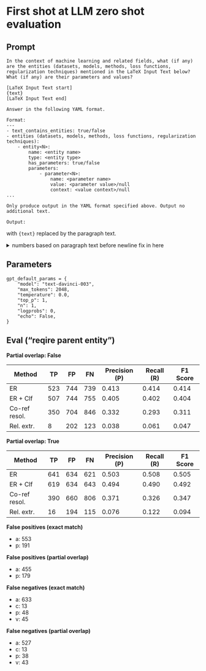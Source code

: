 # First shot at LLM zero shot evaluation

## Prompt

```
In the context of machine learning and related fields, what (if any) are the entities (datasets, models, methods, loss functions, regularization techniques) mentioned in the LaTeX Input Text below? What (if any) are their parameters and values?

[LaTeX Input Text start]
{text}
[LaTeX Input Text end]

Answer in the following YAML format.

Format:
---
- text_contains_entities: true/false
- entities (datasets, models, methods, loss functions, regularization techniques):
    - entity<N>:
        name: <entity name>
        type: <entity type>
        has_parameters: true/false
        parameters:
            - parameter<N>:
                name: <parameter name>
                value: <parameter value>/null
                context: <value context>/null
...

Only produce output in the YAML format specified above. Output no additional text.

Output:

```

with `{text}` replaced by the paragraph text.

<details><summary>numbers based on paragraph text before newline fix in here</summary>

(raw data in `completion_cache_llm_zero_shot_230602.json.xz`)

## Parameters

```
gpt_default_params = {
    "model": "text-davinci-003",
    "max_tokens": 512,
    "temperature": 0.0,
    "top_p": 1,
    "n": 1,
    "logprobs": 0,
    "echo": False,
} 
```

## Eval (“full info sets”)

**Filter:**  
Both ground truth and predictions ran through `hyperpie.data.filter_annots.require_apv`, i.e. only “full info sets” (`a<p<v[<c]`) are considered.

**Partial overlap: False**

| Method       | TP | FP | FN | Precision (P) | Recall (R) | F1 Score |
|--------------|----|----|----|---------------|------------|----------|
| ER           | 30 | 408| 111| 0.068         | 0.213      | 0.104    |
| ER + Clf     | 26 | 408| 115| 0.060         | 0.184      | 0.090    |
| Co-ref resol.| 4  | 494| 34 | 0.008         | 0.105      | 0.015    |
| Rel. extr.   | 12 | 397| 104| 0.029         | 0.103      | 0.046    |

**Partial overlap: True**

| Method       | TP | FP | FN | Precision (P) | Recall (R) | F1 Score |
|--------------|----|----|----|---------------|------------|----------|
| ER           | 85 | 345| 56 | 0.198         | 0.603      | 0.298    |
| ER + Clf     | 72 | 345| 69 | 0.173         | 0.511      | 0.258    |
| Co-ref resol.| 16 | 482| 22 | 0.032         | 0.421      | 0.060    |
| Rel. extr.   | 39 | 372| 77 | 0.095         | 0.336      | 0.148    |


## Eval (class specific)

### ER / ER + Clf

**False positives (exact match)**

* a: 94
* c: 48
* p: 142
* v: 124

**False positives (partial overlap)**

* a: 79
* c: 44
* p: 123
* v: 99

**False negatives (exact match)**

* a: 29
* c: 12
* p: 37
* v: 33

**False negatives (partial overlap)**

* a: 10
* c: 10
* p: 20
* v: 16

## Eval (“reqire parent entity”)

**Filter:**  
Both ground truth and predictions ran through `hyperpie.data.filter_annots.require_parents`, i.e. only parameters with artifacts, values with parameters, contexts with values.

**Partial overlap: False**

| Method       | TP | FP  | FN | Precision (P) | Recall (R) | F1 Score |
|--------------|----|-----|----|---------------|------------|----------|
| ER           | 374| 1214| 888| 0.236         | 0.296      | 0.262    |
| ER + Clf     | 363| 1214| 899| 0.230         | 0.288      | 0.256    |
| Co-ref resol.| 242| 1316| 954| 0.155         | 0.202      | 0.176    |
| Rel. extr.   |  12|  586| 119| 0.020         | 0.092      | 0.033    |

**Partial overlap: True**

| Method       | TP | FP  | FN | Precision (P) | Recall (R) | F1 Score |
|--------------|----|-----|----|---------------|------------|----------|
| ER           | 625|  962| 637| 0.394         | 0.495      | 0.439    |
| ER + Clf     | 595|  962| 667| 0.382         | 0.471      | 0.422    |
| Co-ref resol.| 338| 1214| 858| 0.218         | 0.283      | 0.246    |
| Rel. extr.   |  39|  561| 92 | 0.065         | 0.298      | 0.107    |


**False positives (exact match)**

* a: 714
* c: 48
* p: 330
* v: 122

**False positives (partial overlap)**

* a: 525
* c: 41
* p: 301
* v: 95

**False negatives (exact match)**

* a: 785
* c: 12
* p: 58
* v: 33

**False negatives (partial overlap)**

* a: 574
* c: 10
* p: 37
* v: 16

# Changed Parameters

* same prompt
* parameter `max_tokens` set from 512 to 2048

</details>

## Parameters

```
gpt_default_params = {
    "model": "text-davinci-003",
    "max_tokens": 2048,
    "temperature": 0.0,
    "top_p": 1,
    "n": 1,
    "logprobs": 0,
    "echo": False,
} 
```

## Eval (“reqire parent entity”)

**Partial overlap: False**

| Method       | TP | FP | FN | Precision (P) | Recall (R) | F1 Score |
|--------------|----|----|----|---------------|------------|----------|
| ER           | 523| 744| 739| 0.413         | 0.414      | 0.414    |
| ER + Clf     | 507| 744| 755| 0.405         | 0.402      | 0.404    |
| Co-ref resol.| 350| 704| 846| 0.332         | 0.293      | 0.311    |
| Rel. extr.   | 8  | 202| 123| 0.038         | 0.061      | 0.047    |

**Partial overlap: True**

| Method       | TP | FP | FN | Precision (P) | Recall (R) | F1 Score |
|--------------|----|----|----|---------------|------------|----------|
| ER           | 641| 634| 621| 0.503         | 0.508      | 0.505    |
| ER + Clf     | 619| 634| 643| 0.494         | 0.490      | 0.492    |
| Co-ref resol.| 390| 660| 806| 0.371         | 0.326      | 0.347    |
| Rel. extr.   | 16 | 194| 115| 0.076         | 0.122      | 0.094    |


**False positives (exact match)**

* a: 553
* p: 191

**False positives (partial overlap)**

* a: 455
* p: 179

**False negatives (exact match)**

* a: 633
* c: 13
* p: 48
* v: 45

**False negatives (partial overlap)**

* a: 527
* c: 13
* p: 38
* v: 43
